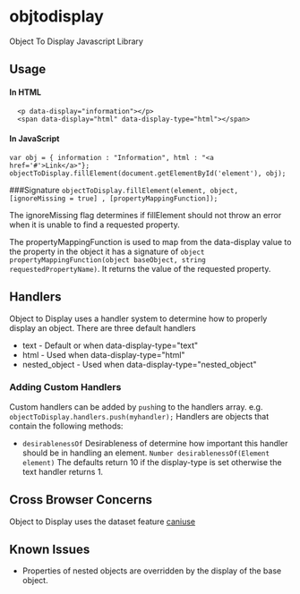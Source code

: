 # objtodisplay
Object To Display Javascript Library

Usage
-----
#### In HTML
```
  <p data-display="information"></p>
  <span data-display="html" data-display-type="html"></span>
```
#### In JavaScript
```
var obj = { information : "Information", html : "<a href='#'>Link</a>"};
objectToDisplay.fillElement(document.getElementById('element'), obj);
```

###Signature
`objectToDisplay.fillElement(element, object, [ignoreMissing = true] , [propertyMappingFunction]);`


The ignoreMissing flag determines if fillElement should not throw an error when it is unable to find a requested property.

The propertyMappingFunction is used to map from the data-display value to the property in the object it has a signature of `object propertyMappingFunction(object baseObject, string requestedPropertyName)`. It returns the value of the requested property.

Handlers
--------
Object to Display uses a handler system to determine how to properly display an object.
There are three default handlers
* text - Default or when data-display-type="text"
* html - Used when data-display-type="html"
* nested_object - Used when data-display-type="nested_object"

### Adding Custom Handlers
Custom handlers can be added by `push`ing to the handlers array. e.g. `objectToDisplay.handlers.push(myhandler);`
Handlers are objects that contain the following methods:
* `desirablenessOf`
  Desirableness of determine how important this handler should be in handling an element.
  `Number desirablenessOf(Element element)`
  The defaults return 10 if the display-type is set otherwise the text handler returns 1.

Cross Browser Concerns
----------------------
Object to Display uses the dataset feature [caniuse](http://caniuse.com/#search=dataset)

Known Issues
------------
* Properties of nested objects are overridden by the display of the base object.
